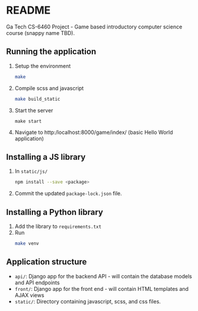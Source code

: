 # README

Ga Tech CS-6460 Project - Game based introductory computer science course (snappy name TBD).

## Running the application

1. Setup the environment
    ```Bash
    make
    ```
2. Compile scss and javascript
    ```Bash
    make build_static
    ```
3. Start the server
    ```
    make start
    ```
4. Navigate to http:/localhost:8000/game/index/ (basic Hello World application)

## Installing a JS library

1. In `static/js/` 
    ```Bash
    npm install --save <package>
    ```
2. Commit the updated `package-lock.json` file.

## Installing a Python library

1. Add the library to `requirements.txt`
2. Run 
    ```Bash
    make venv
    ```

## Application structure

- `api/`: Django app for the backend API - will contain the database models and API endpoints
- `front/`: Django app for the front end - will contain HTML templates and AJAX views
- `static/`: Directory containing javascript, scss, and css files. 
